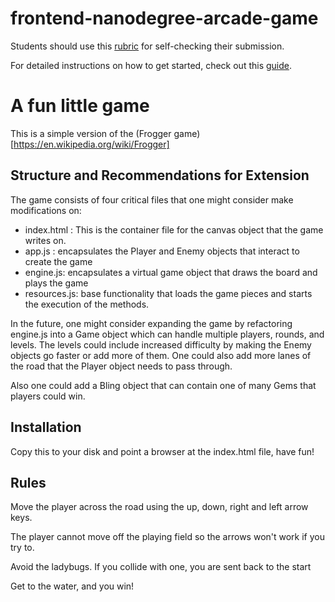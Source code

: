 frontend-nanodegree-arcade-game
===============================

Students should use this [rubric](https://www.udacity.com/course/viewer/#!/c-nd001/l-2696458597/m-2687128535) for self-checking their submission.

For detailed instructions on how to get started, check out this [guide](https://docs.google.com/document/d/1v01aScPjSWCCWQLIpFqvg3-vXLH2e8_SZQKC8jNO0Dc/pub?embedded=true).

# A fun little game

This is a simple version of the (Frogger game)[https://en.wikipedia.org/wiki/Frogger]

## Structure and Recommendations for Extension

The game consists of four critical files that one might consider make modifications on:
- index.html : This is the container file for the canvas object that the game writes on.
- app.js : encapsulates the Player and Enemy objects that interact to create the game
- engine.js: encapsulates a virtual game object that draws the board and plays the game
- resources.js: base functionality that loads the game pieces and starts the execution of the methods.

In the future, one might consider expanding the game by refactoring engine.js into a Game object which can handle multiple players, rounds, and levels. The levels could include increased difficulty by making the Enemy objects go faster or add more of them. One could also add more lanes of the road that the Player object needs to pass through.

Also one could add a Bling object that can contain one of many Gems that players could win.

## Installation

Copy this to your disk and point a browser at the index.html file, have fun!

## Rules

Move the player across the road using the up, down, right and left arrow keys.

The player cannot move off the playing field so the arrows won't work if you try to.

Avoid the ladybugs. If you collide with one, you are sent back to the start

Get to the water, and you win!




